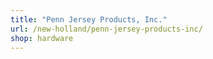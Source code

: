 ```yaml
---
title: "Penn Jersey Products, Inc."
url: /new-holland/penn-jersey-products-inc/
shop: hardware
---
```


